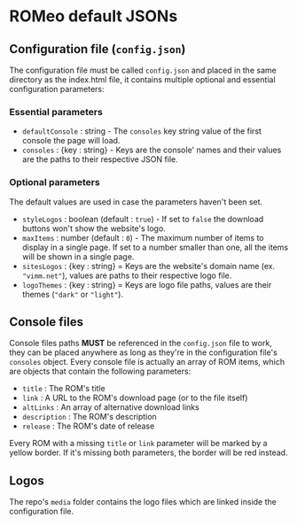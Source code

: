 # ROMeo default JSONs

## Configuration file (`config.json`)
The configuration file must be called `config.json` and placed in the same directory as the index.html file, it contains multiple optional and essential configuration parameters:

### Essential parameters
- `defaultConsole` : string - The `consoles` key string value of the first console the page will load.
- `consoles` : {key : string} - Keys are the console' names and their values are the paths to their respective JSON file.

### Optional parameters
The default values are used in case the parameters haven't been set.

- `styleLogos` : boolean (default : `true`) - If set to `false` the download buttons won't show the website's logo.
- `maxItems` : number (default : `0`) - The maximum number of items to display in a single page. If set to a number smaller than one, all the items will be shown in a single page.
- `sitesLogos` : {key : string} = Keys are the website's domain name (ex. `"vimm.net"`), values are paths to their respective logo file.
- `logoThemes` : {key : string} = Keys are logo file paths, values are their themes (`"dark"` or `"light"`).

## Console files
Console files paths **MUST** be referenced in the `config.json` file to work, they can be placed anywhere as long as they're in the configuration file's `consoles` object.
Every console file is actually an array of ROM items, which are objects that contain the following parameters:
- `title` : The ROM's title
- `link` : A URL to the ROM's download page (or to the file itself)
- `altLinks` : An array of alternative download links
- `description` : The ROM's description
- `release` : The ROM's date of release

Every ROM with a missing `title` or `link` parameter will be marked by a yellow border.
If it's missing both parameters, the border will be red instead.

## Logos
The repo's `media` folder contains the logo files which are linked inside the configuration file.
